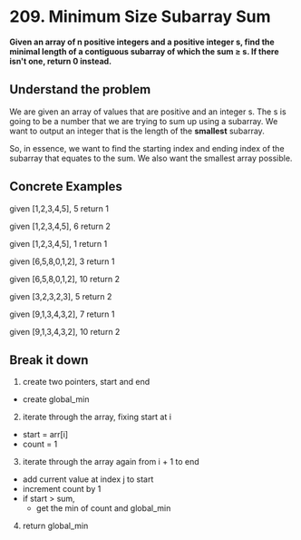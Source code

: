 # 209. Minimum Size Subarray Sum #

**Given an array of n positive integers and a positive integer s, find the minimal length of a contiguous subarray of which the sum ≥ s. If there isn't one, return 0 instead.**

## Understand the problem ##

We are given an array of values that are positive and an integer s. The s is going to be a number that we are trying to sum up using a subarray. We want to output an integer that is the length of the **smallest** subarray.

So, in essence, we want to find the starting index and ending index of the subarray that equates to the sum. We also want the smallest array possible.

## Concrete Examples ##

given [1,2,3,4,5], 5
return 1

given [1,2,3,4,5], 6
return 2

given [1,2,3,4,5], 1
return 1

given [6,5,8,0,1,2], 3
return 1

given [6,5,8,0,1,2], 10
return 2

given [3,2,3,2,3], 5
return 2

given [9,1,3,4,3,2], 7
return 1

given [9,1,3,4,3,2], 10
return 2

## Break it down ##

1. create two pointers, start and end
  - create global_min
2. iterate through the array, fixing start at i
  - start = arr[i]
  - count = 1
3. iterate through the array again from i + 1 to end
  - add current value at index j to start
  - increment count by 1
  - if start > sum,
    - get the min of count and global_min
4. return global_min
